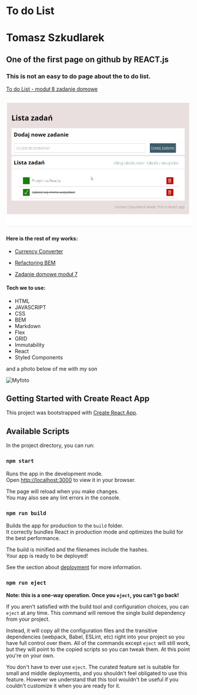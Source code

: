 # To do List

# Tomasz Szkudlarek 

## One of the first page on github by REACT.js 

### This is not an easy to do page about the to do list.
[To do List - moduł 8 zadanie domowe](https://tymek20.github.io/Modul-8-todo-list-react/)

## 

![Alt Text](https://github.com/Tymek20/Modul-8-todo-list-react/blob/main/gif/modul%208%20react.gif?raw=true)

#### Here is the rest of my works:

- [Currency Converter](https://tymek20.github.io/Currency-converter/)

- [Refactoring BEM](https://tymek20.github.io/BEM-refactoring/)

- [Zadanie domowe moduł 7](https://tymek20.github.io/modul-7-zadanie/)
#### Tech we to use: 
- HTML
- JAVASCRIPT
- CSS
- BEM
- Markdown
- Flex
- GRID
- Immutability
- React
- Styled Components

and a photo below of me with my son

![Myfoto](https://github.com/tymek20/Currency-converter/blob/main/images/myphoto.jpg?raw=true)

## Getting Started with Create React App

This project was bootstrapped with [Create React App](https://github.com/facebook/create-react-app).

## Available Scripts

In the project directory, you can run:

### `npm start`

Runs the app in the development mode.\
Open [http://localhost:3000](http://localhost:3000) to view it in your browser.

The page will reload when you make changes.\
You may also see any lint errors in the console.

### `npm run build`

Builds the app for production to the `build` folder.\
It correctly bundles React in production mode and optimizes the build for the best performance.

The build is minified and the filenames include the hashes.\
Your app is ready to be deployed!

See the section about [deployment](https://facebook.github.io/create-react-app/docs/deployment) for more information.

### `npm run eject`

**Note: this is a one-way operation. Once you `eject`, you can't go back!**

If you aren't satisfied with the build tool and configuration choices, you can `eject` at any time. This command will remove the single build dependency from your project.

Instead, it will copy all the configuration files and the transitive dependencies (webpack, Babel, ESLint, etc) right into your project so you have full control over them. All of the commands except `eject` will still work, but they will point to the copied scripts so you can tweak them. At this point you're on your own.

You don't have to ever use `eject`. The curated feature set is suitable for small and middle deployments, and you shouldn't feel obligated to use this feature. However we understand that this tool wouldn't be useful if you couldn't customize it when you are ready for it.

